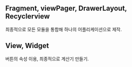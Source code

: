 ## Fragment, viewPager, DrawerLayout, Recyclerview

최종적으로 모든 모듈을 통합해 하나의 어플리케이션으로 제작.

## View, Widget

버튼의 속성 이용, 최종적으로 계산기 만들기.
